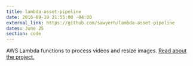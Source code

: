 ```yaml
---
title: lambda-asset-pipeline
date: 2016-09-19 21:55:00 -04:00
external_link: https://github.com/sawyerh/lambda-asset-pipeline
dates: June 25
section: code
---
```


AWS Lambda functions to process videos and resize images. [Read about the project.](https://medium.com/@sawyerh/image-and-video-processing-for-your-static-site-66c6dfff5de6)